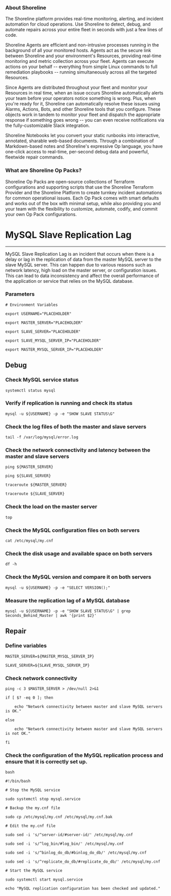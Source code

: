 
### About Shoreline
The Shoreline platform provides real-time monitoring, alerting, and incident automation for cloud operations. Use Shoreline to detect, debug, and automate repairs across your entire fleet in seconds with just a few lines of code.

Shoreline Agents are efficient and non-intrusive processes running in the background of all your monitored hosts. Agents act as the secure link between Shoreline and your environment's Resources, providing real-time monitoring and metric collection across your fleet. Agents can execute actions on your behalf -- everything from simple Linux commands to full remediation playbooks -- running simultaneously across all the targeted Resources.

Since Agents are distributed throughout your fleet and monitor your Resources in real time, when an issue occurs Shoreline automatically alerts your team before your operators notice something is wrong. Plus, when you're ready for it, Shoreline can automatically resolve these issues using Alarms, Actions, Bots, and other Shoreline tools that you configure. These objects work in tandem to monitor your fleet and dispatch the appropriate response if something goes wrong -- you can even receive notifications via the fully-customizable Slack integration.

Shoreline Notebooks let you convert your static runbooks into interactive, annotated, sharable web-based documents. Through a combination of Markdown-based notes and Shoreline's expressive Op language, you have one-click access to real-time, per-second debug data and powerful, fleetwide repair commands.

### What are Shoreline Op Packs?
Shoreline Op Packs are open-source collections of Terraform configurations and supporting scripts that use the Shoreline Terraform Provider and the Shoreline Platform to create turnkey incident automations for common operational issues. Each Op Pack comes with smart defaults and works out of the box with minimal setup, while also providing you and your team with the flexibility to customize, automate, codify, and commit your own Op Pack configurations.

# MySQL Slave Replication Lag
---

MySQL Slave Replication Lag is an incident that occurs when there is a delay or lag in the replication of data from the master MySQL server to the slave MySQL server. This can happen due to various reasons such as network latency, high load on the master server, or configuration issues. This can lead to data inconsistency and affect the overall performance of the application or service that relies on the MySQL database.

### Parameters
```shell
# Environment Variables

export USERNAME="PLACEHOLDER"

export MASTER_SERVER="PLACEHOLDER"

export SLAVE_SERVER="PLACEHOLDER"

export SLAVE_MYSQL_SERVER_IP="PLACEHOLDER"

export MASTER_MYSQL_SERVER_IP="PLACEHOLDER"

```

## Debug

### Check MySQL service status
```shell
systemctl status mysql
```

### Verify if replication is running and check its status
```shell
mysql -u ${USERNAME} -p -e "SHOW SLAVE STATUS\G"
```

### Check the log files of both the master and slave servers
```shell
tail -f /var/log/mysql/error.log
```

### Check the network connectivity and latency between the master and slave servers
```shell
ping ${MASTER_SERVER}

ping ${SLAVE_SERVER}

traceroute ${MASTER_SERVER}

traceroute ${SLAVE_SERVER}
```

### Check the load on the master server
```shell
top
```

### Check the MySQL configuration files on both servers
```shell
cat /etc/mysql/my.cnf
```

### Check the disk usage and available space on both servers
```shell
df -h
```

### Check the MySQL version and compare it on both servers
```shell
mysql -u ${USERNAME} -p -e "SELECT VERSION();"
```
### Measure the replication lag of a MySQL database
```shell
mysql -u ${USERNAME} -p -e "SHOW SLAVE STATUS\G" | grep Seconds_Behind_Master | awk '{print $2}'

```
## Repair

### Define variables
```shell
MASTER_SERVER=${MASTER_MYSQL_SERVER_IP}

SLAVE_SERVER=${SLAVE_MYSQL_SERVER_IP}
```

### Check network connectivity
```shell
ping -c 3 $MASTER_SERVER > /dev/null 2>&1

if [ $? -eq 0 ]; then

    echo "Network connectivity between master and slave MySQL servers is OK."

else

    echo "Network connectivity between master and slave MySQL servers is not OK."

fi
```

### Check the configuration of the MySQL replication process and ensure that it is correctly set up.
```shell
bash

#!/bin/bash

# Stop the MySQL service

sudo systemctl stop mysql.service

# Backup the my.cnf file

sudo cp /etc/mysql/my.cnf /etc/mysql/my.cnf.bak

# Edit the my.cnf file

sudo sed -i 's/^server-id/#server-id/' /etc/mysql/my.cnf

sudo sed -i 's/^log_bin/#log_bin/' /etc/mysql/my.cnf

sudo sed -i 's/^binlog_do_db/#binlog_do_db/' /etc/mysql/my.cnf

sudo sed -i 's/^replicate_do_db/#replicate_do_db/' /etc/mysql/my.cnf

# Start the MySQL service

sudo systemctl start mysql.service

echo "MySQL replication configuration has been checked and updated."

```